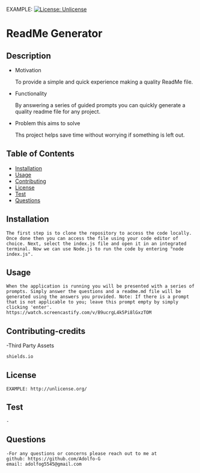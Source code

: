 
EXAMPLE: [![License: Unlicense](https://img.shields.io/badge/license-Unlicense-blue.svg)](http://unlicense.org/)
  # ReadMe Generator
  ## Description
  - Motivation

    To provide a simple and quick experience making a quality ReadMe file.
  - Functionality

    By answering a series of guided prompts you can quickly generate a quality readme file for any project.
  - Problem this aims to solve

    Ths project helps save time without worrying if something is left out.

  ## Table of Contents
  * [Installation](#installation)
  * [Usage](#usage)
  * [Contributing](#contributing-credits)
  * [License](#license)
  * [Test](#test)
  * [Questions](#questions)

  ## Installation
    The first step is to clone the repository to access the code locally. Once done then you can access the file using your code editor of choice. Next, select the index.js file and open it in an integrated terminal. Now we can use Node.js to run the code by entering "node index.js".

  ## Usage
    When the application is running you will be presented with a series of prompts. Simply answer the questions and a readme.md file will be generated using the answers you provided. Note: If there is a prompt that is not applicable to you; leave this prompt empty by simply clicking 'enter'.
    https://watch.screencastify.com/v/B9ucrgL4k5Pi8lGxzTOM
 

  ## Contributing-credits
  -Third Party Assets

    shields.io
  
  ## License
    EXAMPLE: http://unlicense.org/
  ## Test
    -
  ## Questions
    -For any questions or concerns please reach out to me at
    github: https://github.com/Adolfo-G
    email: adolfog5545@gmail.com
    
